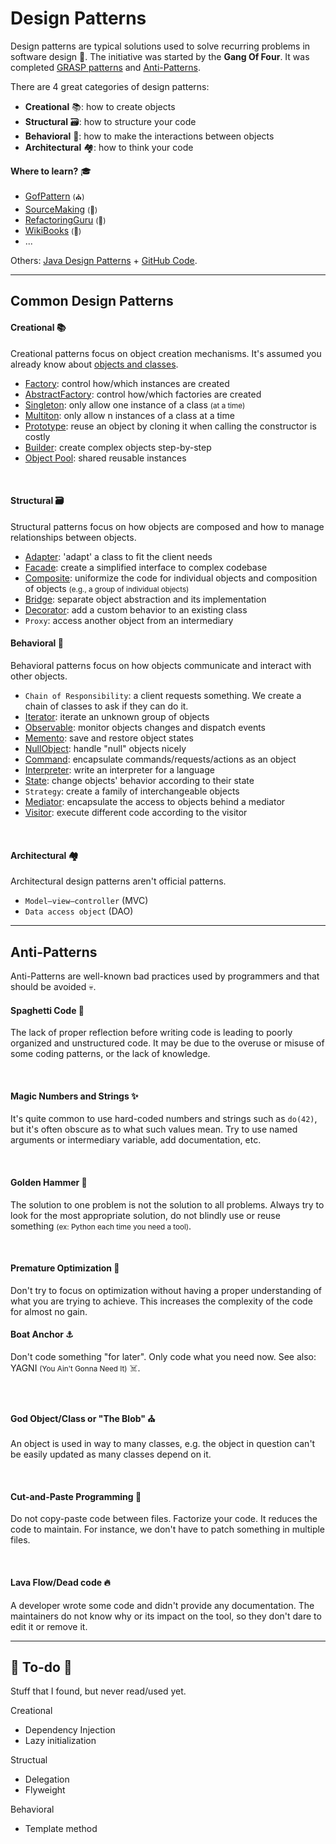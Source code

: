 # Design Patterns

<div class="row row-cols-md-2"><div>

Design patterns are typical solutions used to solve recurring problems in software design 🌺. The initiative was started by the **Gang Of Four**. It was completed [GRASP patterns](https://en.wikipedia.org/wiki/GRASP_(object-oriented_design)) and [Anti-Patterns](https://en.wikipedia.org/wiki/Anti-pattern).

There are 4 great categories of design patterns:

* **Creational** 📚: how to create objects
* **Structural** 🗃️: how to structure your code
* **Behavioral** 📮: how to make the interactions between objects
* **Architectural** 🏘️: how to think your code
</div><div>

**Where to learn?** 🎓

* [GofPattern](https://www.gofpattern.com/index.php) <small>(⛪)</small>
* [SourceMaking](https://sourcemaking.com/design_patterns) <small>(🐲)</small>
* [RefactoringGuru](https://refactoring.guru/design-patterns) <small>(👻)</small>
* [WikiBooks](https://en.wikibooks.org/wiki/Introduction_to_Software_Engineering/Architecture/Design_Patterns) <small>(👻)</small>
* ...

Others: [Java Design Patterns](https://java-design-patterns.com/) + [GitHub Code](https://github.com/iluwatar/java-design-patterns).
</div></div>

<hr class="sep-both">

## Common Design Patterns

<div class="row row-cols-md-2"><div>

#### Creational 📚

Creational patterns focus on object creation mechanisms. It's assumed you already know about [objects and classes](/programming-languages/_paradigm/oo.md#classes-and-objects).

* [Factory](creational/factory.md): control how/which instances are created
* [AbstractFactory](creational/abstract.md): control how/which factories are created
* [Singleton](creational/singleton.md): only allow one instance of a class <small>(at a time)</small>
* [Multiton](creational/multiton.md): only allow n instances of a class at a time
* [Prototype](creational/prototype.md): reuse an object by cloning it when calling the constructor is costly
* [Builder](creational/builder.md): create complex objects step-by-step
* [Object Pool](creational/pool.md): shared reusable instances

<br>

#### Structural 🗃️

Structural patterns focus on how objects are composed and how to manage relationships between objects.

* [Adapter](structural/adapter.md): 'adapt' a class to fit the client needs
* [Facade](structural/facade.md): create a simplified interface to complex codebase
* [Composite](structural/composite.md): uniformize the code for individual objects and composition of objects <small>(e.g., a group of individual objects)</small>
* [Bridge](structural/bridge.md): separate object abstraction and its implementation
* [Decorator](structural/decorator.md): add a custom behavior to an existing class
* `Proxy`: access another object from an intermediary
</div><div>

#### Behavioral 📮

Behavioral patterns focus on how objects communicate and interact with other objects.

* `Chain of Responsibility`: a client requests something. We create a chain of classes to ask if they can do it.
* [Iterator](behavioral/iterator.md): iterate an unknown group of objects
* [Observable](behavioral/observable.md): monitor objects changes and dispatch events
* [Memento](behavioral/memento.md): save and restore object states
* [NullObject](behavioral/nullobject.md): handle "null" objects nicely
* [Command](behavioral/command.md): encapsulate commands/requests/actions as an object
* [Interpreter](behavioral/interpreter.md): write an interpreter for a language
* [State](behavioral/state.md): change objects' behavior according to their state
* `Strategy`: create a family of interchangeable objects
* [Mediator](behavioral/mediator.md): encapsulate the access to objects behind a mediator
* [Visitor](behavioral/visitor.md): execute different code according to the visitor

<br>

#### Architectural 🏘️

Architectural design patterns aren't official patterns. 

* `Model–view–controller` (MVC)
* `Data access object` (DAO)
</div></div>

<hr class="sep-both">

## Anti-Patterns

<div class="row row-cols-md-2"><div>

Anti-Patterns are well-known bad practices used by programmers  and that should be avoided 💀.

#### Spaghetti Code 🍝

The lack of proper reflection before writing code is leading to poorly organized and unstructured code. It may be due to the overuse or misuse of some coding patterns, or the lack of knowledge. 

<br>

#### Magic Numbers and Strings ✨

It's quite common to use hard-coded numbers and strings such as `do(42)`, but it's often obscure as to what such values mean. Try to use named arguments or intermediary variable, add documentation, etc.

<br>

#### Golden Hammer 🔨

The solution to one problem is not the solution to all problems. Always try to look for the most appropriate solution, do not blindly use or reuse something <small>(ex: Python each time you need a tool)</small>. 

<br>

#### Premature Optimization 🐣

Don't try to focus on optimization without having a proper understanding of what you are trying to achieve. This increases the complexity of the code for almost no gain.
</div><div>


#### Boat Anchor ⚓

Don't code something "for later". Only code what you need now. See also: YAGNI <small>(You Ain't Gonna Need It)</small> ☠️.

<br>

#### God Object/Class or "The Blob" ⛪

An object is used in way to many classes, e.g. the object in question can't be easily updated as many classes depend on it.

<br>

#### Cut-and-Paste Programming 📝

Do not copy-paste code between files. Factorize your code. It reduces the code to maintain. For instance, we don't have to patch something in multiple files.

<br>

#### Lava Flow/Dead code 🔥

A developer wrote some code and didn't provide any documentation. The maintainers do not know why or its impact on the tool, so they don't dare to edit it or remove it.
</div></div>

<hr class="sep-both">

## 👻 To-do 👻

Stuff that I found, but never read/used yet.

<div class="row row-cols-md-2"><div>

Creational

* Dependency Injection
* Lazy initialization

Structual

* Delegation
* Flyweight
</div><div>

Behavioral

* Template method
</div></div>